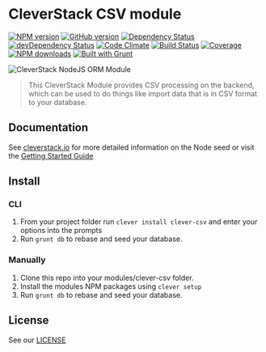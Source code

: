 CleverStack CSV module
====================
[![NPM version](https://badge.fury.io/js/clever-csv.png)](http://badge.fury.io/js/clever-csv) [![GitHub version](https://badge.fury.io/gh/cleverstack%2Fclever-csv.png)](http://badge.fury.io/gh/cleverstack%2Fclever-csv) [![Dependency Status](https://david-dm.org/CleverStack/clever-csv.png)](https://david-dm.org/CleverStack/clever-csv) [![devDependency Status](https://david-dm.org/CleverStack/clever-csv/dev-status.png)](https://david-dm.org/CleverStack/clever-csv#info=devDependencies) [![Code Climate](https://codeclimate.com/github/CleverStack/clever-csv.png)](https://codeclimate.com/github/CleverStack/clever-csv) 
[![Build Status](https://secure.travis-ci.org/CleverStack/clever-csv.png?branch=master)](https://travis-ci.org/CleverStack/clever-csv) 
[![Coverage](https://codeclimate.com/github/CleverStack/clever-csv/coverage.png)](https://codeclimate.com/github/CleverStack/clever-csv) [![NPM downloads](http://img.shields.io/npm/dm/clever-csv.png)](https://www.npmjs.org/package/clever-csv) 
[![Built with Grunt](https://cdn.gruntjs.com/builtwith.png)](http://gruntjs.com/) 

![CleverStack NodeJS ORM Module](http://cleverstack.github.io/assets/img/logos/node-seed-logo-clean.png "CleverStack CSV processing")
<blockquote>
This CleverStack Module provides CSV processing on the backend, which can be used to do things like import data that is in CSV format to your database.
</blockquote>

## Documentation

See [cleverstack.io](http://cleverstack.io/documentation/backend) for more detailed information on the Node seed or visit the [Getting Started Guide](http://cleverstack.io/getting-started/)

## Install

### CLI
1. From your project folder run `clever install clever-csv` and enter your options into the prompts
2. Run `grunt db` to rebase and seed your database.

### Manually
1. Clone this repo into your modules/clever-csv folder.
3. Install the modules NPM packages using `clever setup`
3. Run `grunt db` to rebase and seed your database.

## License

See our [LICENSE](https://github.com/CleverStack/clever-csv/blob/master/LICENSE)
